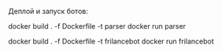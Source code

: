 Деплой и запуск ботов:

docker build . -f Dockerfile -t parser
docker run parser

docker build . -f Dockerfile -t frilancebot
docker run frilancebot
